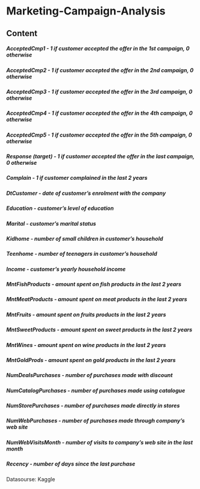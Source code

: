 # Marketing-Campaign-Analysis

## Content
##### AcceptedCmp1 - 1 if customer accepted the offer in the 1st campaign, 0 otherwise
##### AcceptedCmp2 - 1 if customer accepted the offer in the 2nd campaign, 0 otherwise
##### AcceptedCmp3 - 1 if customer accepted the offer in the 3rd campaign, 0 otherwise
##### AcceptedCmp4 - 1 if customer accepted the offer in the 4th campaign, 0 otherwise
##### AcceptedCmp5 - 1 if customer accepted the offer in the 5th campaign, 0 otherwise
##### Response (target) - 1 if customer accepted the offer in the last campaign, 0 otherwise
##### Complain - 1 if customer complained in the last 2 years
##### DtCustomer - date of customer’s enrolment with the company
##### Education - customer’s level of education
##### Marital - customer’s marital status
##### Kidhome - number of small children in customer’s household
##### Teenhome - number of teenagers in customer’s household
##### Income - customer’s yearly household income
##### MntFishProducts - amount spent on fish products in the last 2 years
##### MntMeatProducts - amount spent on meat products in the last 2 years
##### MntFruits - amount spent on fruits products in the last 2 years
##### MntSweetProducts - amount spent on sweet products in the last 2 years
##### MntWines - amount spent on wine products in the last 2 years
##### MntGoldProds - amount spent on gold products in the last 2 years
##### NumDealsPurchases - number of purchases made with discount
##### NumCatalogPurchases - number of purchases made using catalogue
##### NumStorePurchases - number of purchases made directly in stores
##### NumWebPurchases - number of purchases made through company’s web site
##### NumWebVisitsMonth - number of visits to company’s web site in the last month
##### Recency - number of days since the last purchase

Datasourse: Kaggle
